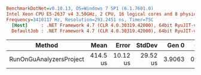 ``` ini

BenchmarkDotNet=v0.10.13, OS=Windows 7 SP1 (6.1.7601.0)
Intel Xeon CPU E5-2637 v4 3.50GHz, 2 CPU, 16 logical cores and 8 physical cores
Frequency=3410117 Hz, Resolution=293.2451 ns, Timer=TSC
  [Host]     : .NET Framework 4.7 (CLR 4.0.30319.42000), 64bit RyuJIT-v4.7.2558.0
  DefaultJob : .NET Framework 4.7 (CLR 4.0.30319.42000), 64bit RyuJIT-v4.7.2558.0


```
|                  Method |     Mean |    Error |   StdDev |  Gen 0 |  Gen 1 | Allocated |
|------------------------ |---------:|---------:|---------:|-------:|-------:|----------:|
| RunOnGuAnalyzersProject | 414.5 us | 10.12 us | 29.52 us | 3.9063 | 0.4883 |   26.5 KB |
